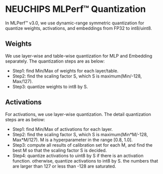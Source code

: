 # **NEUCHIPS MLPerf™ Quantization**
In MLPerf™ v3.0, we use dynamic-range symmetric quantization for quantize weights, activations, and embeddings from FP32 to int8/uint8.

## **Weights**
We use layer-wise and table-wise quantization for MLP and Embedding separately. The quantization steps are as below:

* Step1: find Min/Max of weights for each layer/table. 
* Step2: find the scaling factor S, which S is maximum(Min/-128, Max/127). 
* Step3: quantize weights to int8 by S. 

## **Activations**
For activations, we use layer-wise quantization. The detail quantization steps are as below:

* Step1: find Min/Max of activations for each layer.
* Step2: find the scaling factor S, which S is maximum(Min\*M/-128, Max\*M/127). M is a hyperparameter in the range [0.8, 1.0].
* Step3: compute all results of calibration set for each M, and find the best M so that the scaling factor S is decided.
* Step4: quantize activations to uint8 by S if there is an activation function.
         otherwise, quantize activations to int8 by S.
         the numbers that are larger than 127 or less than -128 are saturated.
